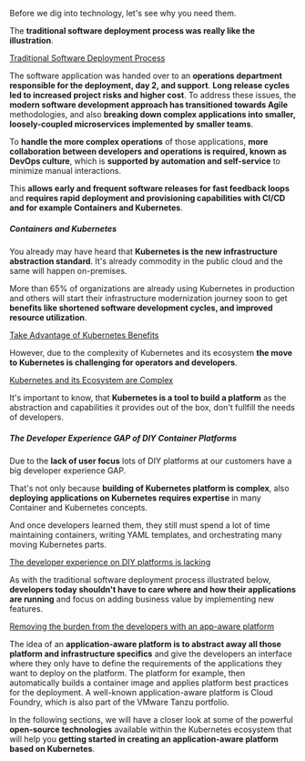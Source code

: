 Before we dig into technology, let's see why you need them.

The **traditional software deployment process was really like the illustration**. 

[Traditional Software Deployment Process](../images/devops.png)

The software application was handed over to an **operations department responsible for the deployment, day 2, and support**. 
**Long release cycles led to increased project risks and higher cost**. 
To address these issues, the **modern software development approach has transitioned towards Agile** methodologies, and also **breaking down complex applications into smaller, loosely-coupled microservices implemented by smaller teams**. 

To **handle the more complex operations** of those applications, **more collaboration between developers and operations is required, known as DevOps culture**, which is **supported by automation and self-service** to minimize manual interactions. 

This **allows early and frequent software releases for fast feedback loops** and **requires rapid deployment and provisioning capabilities with CI/CD and for example Containers and Kubernetes**.

##### Containers and Kubernetes

You already may have heard that **Kubernetes is the new infrastructure abstraction standard**.
It's already commodity in the public cloud and the same will happen on-premises.

More than 65% of organizations are already using Kubernetes in production and others will start their infrastructure modernization journey soon to get **benefits like shortened software development cycles, and improved resource utilization**.

[Take Advantage of Kubernetes Benefits](../images/kubernetes.png)

However, due to the complexity of Kubernetes and its ecosystem **the move to Kubernetes is challenging for operators and developers**. 

[Kubernetes and its Ecosystem are Complex](../images/kubernetes-ecosystem.png)

It's important to know, that **Kubernetes is a tool to build a platform** as the abstraction and capabilities it provides out of the box, don't fullfill the needs of developers.

##### The Developer Experience GAP of DIY Container Platforms

Due to the **lack of user focus** lots of DIY platforms at our customers have a big developer experience GAP.

That's not only because **building of Kubernetes platform is complex**, also **deploying applications on Kubernetes requires expertise** in many Container and Kubernetes concepts. 

And once developers learned them, they still must spend a lot of time maintaining containers, writing YAML templates, and orchestrating many moving Kubernetes parts.

[The developer experience on DIY platforms is lacking](../images/devx-gap.png)

As with the traditional software deployment process illustrated below, **developers today shouldn't have to care where and how their applications are running** and focus on adding business value by implementing new features.

[Removing the burden from the developers with an app-aware platform](../images/app-aware.png)

The idea of an **application-aware platform is to abstract away all those platform and infrastructure specifics** and give the developers an interface where they only have to define the requirements of the applications they want to deploy on the platform. 
The platform for example, then automatically builds a container image and applies platform best practices for the deployment. 
A well-known application-aware platform is Cloud Foundry, which is also part of the VMware Tanzu portfolio.

In the following sections, we will have a closer look at some of the powerful **open-source technologies** available within the Kubernetes ecosystem that will help you **getting started in creating an application-aware platform based on Kubernetes**.















